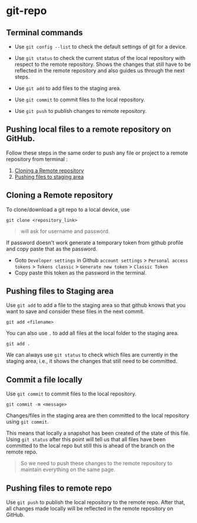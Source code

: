 # git-repo

## Terminal commands

- Use `git config --list` to check the default settings of git for a device.

- Use `git status` to check the current status of the local repository with respect to the remote repository. Shows the changes that still have to be reflected in the remote repository and also guides us through the next steps.

- Use `git add` to add files to the staging area.

- Use `git commit` to commit files to the local repository.

- Use `git push` to publish changes to remote repository.

## Pushing local files to a remote repository on GitHub.

Follow these steps in the same order to push any file or project to a remote repository from terminal : 

1. [Cloning a Remote repository](#-cloning-a-remote-repository)
2. [Pushing files to staging area](#-pushing-files-to-staging-area)


## Cloning a Remote repository

To clone/download a git repo to a local device, use
```
git clone <repository_link>
```
    
> will ask for username and password. 

If password doesn't work generate a temporary token from github profile and copy paste that as the password.
  
  - Goto `Developer settings` in Github `account settings` > `Personal access tokens` > `Tokens classic` > `Generate new token` > `Classic Token`
  - Copy paste this token as the password in the terminal.

## Pushing files to Staging area
Use `git add` to add a file to the staging area so that github knows that you want to save and consider these files in the next commit.
```
git add <filename>
```

You can also use `.` to add all files at the local folder to the staging area.
```
git add .
```

We can always use `git status` to check which files are currently in the staging area, i.e., it shows the changes that still need to be committed.

## Commit a file locally

Use `git commit` to commit files to the local repository.
```
git commit -m <message>
```
Changes/files in the staging area are then committed to the local repository using `git commit`.

This means that locally a snapshot has been created of the state of this file.
Using `git status` after this point will tell us that all files have been committed to the local repo but still this is ahead of the branch on the remote repo.

> So we need to push these changes to the remote repository to maintain everything on the same page.

## Pushing files to remote repo

Use `git push` to publish the local repository to the remote repo. 
After that, all changes made locally will be reflected in the remote repository on GitHub.
